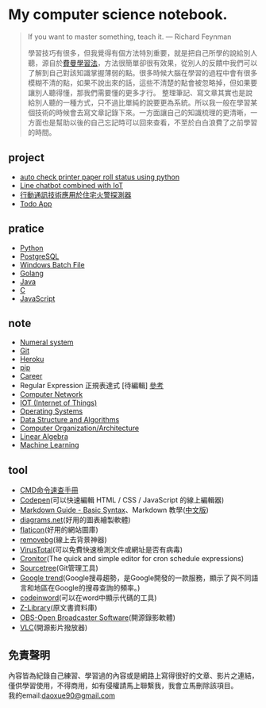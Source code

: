 # My computer science notebook.

> If you want to master something, teach it.
> —  Richard Feynman
>
> 學習技巧有很多，但我覺得有個方法特別重要，就是把自己所學的說給別人聽，源自於[費曼學習法](https://wiki.mbalib.com/zh-tw/%E8%B4%B9%E6%9B%BC%E5%AD%A6%E4%B9%A0%E6%B3%95)，方法很簡單卻很有效果，從別人的反饋中我們可以了解到自己對該知識掌握薄弱的點。很多時候大腦在學習的過程中會有很多模糊不清的點，如果不說出來的話，這些不清楚的點會被忽略掉，但如果要讓別人聽得懂，那我們需要懂的更多才行。
> 整理筆記、寫文章其實也是說給別人聽的一種方式，只不過比單純的說要更為系統。所以我一般在學習某個技術的時候會去寫文章記錄下來。一方面讓自己的知識梳理的更清晰，一方面也是幫助以後的自己忘記時可以回來查看，不至於白白浪費了之前學習的時間。
> 

## project
- [auto check printer paper roll status using python](https://github.com/daoxuewu/pyserial_printer_paperstatus)
- [Line chatbot combined with IoT](https://github.com/daoxuewu/Line-chatbot-combined-with-IoT#line-chatbot-combined-with-iot)
- [行動通訊技術應用於住宅火警探測器](https://github.com/daoxuewu/firetech_server)
- [Todo App](https://github.com/daoxuewu/todolist_app)

## pratice
- [Python](python/python.md)
- [PostgreSQL](PostgreSQL/PostgreSQL.md)
- [Windows Batch File](windows_batch_file/BAT.md)
- [Golang](Golang/Golang.md)
- [Java](Java/Java.md)
- [C](C/C.md)
- [JavaScript](JavaScript/JavaScript.md)

## note
- [Numeral system](note/num_system.md)
- [Git](note/git_cheat_sheet.md)
- [Heroku](note/heroku_CLI.md)
- [pip](python/python_pip.md)
- [Career](note/career/career.md)
- Regular Expression 正規表達式  [待編輯] [參考](https://5xruby.tw/posts/15min-regular-expression)
- [Computer Network](note/Network.md)
- [IOT (Internet of Things)](note/IOT)
- [Operating Systems](note/OS.md)
- [Data Structure and Algorithms](note/DSA.md)
- [Computer Organization/Architecture](note/computer_architecture.md)
- [Linear Algebra](note/Linear_Algebra.md)
- [Machine Learning](note/machine_learning.md)

## tool
- [CMD命令速查手冊](http://www.cas.idv.tw/Documents/Micorsoft/CMDManual/CMD%E5%91%BD%E4%BB%A4%E9%80%9F%E6%9F%A5%E6%89%8B%E5%86%8A.asp) 
- [Codepen](https://codepen.io/pen/)(可以快速編輯 HTML / CSS / JavaScript 的線上編輯器)
- [Markdown Guide - Basic Syntax](https://www.markdownguide.org/basic-syntax/)、Markdown 教學([中文版](https://gist.github.com/christech1117/6dc5221c177104990767d6490ad8c7ba))
- [diagrams.net](https://app.diagrams.net/?rel=outbound)(好用的圖表繪製軟體) 
- [flaticon](https://www.flaticon.com/)(好用的網站圖庫)
- [removebg](https://www.remove.bg/zh)(線上去背景神器)
- [VirusTotal](https://www.virustotal.com/gui/home/search)(可以免費快速檢測文件或網址是否有病毒)
- [Cronitor](https://crontab.guru/)(The quick and simple editor for cron schedule expressions)
- [Sourcetree](https://www.sourcetreeapp.com/)(Git管理工具)
- [Google trend](https://trends.google.com.tw/trends/?geo=TW)(Google搜尋趨勢，是Google開發的一款服務，顯示了與不同語言和地區在Google的搜尋查詢的頻率。)
- [codeinword](http://www.codeinword.com/)(可以在word中顯示代碼的工具)
- [Z-Library](https://zh.z-lib.org/)(原文書資料庫)
- [OBS-Open Broadcaster Software](https://obsproject.com/)(開源錄影軟體)
- [VLC](https://www.videolan.org/vlc/index.zh_TW.html)(開源影片撥放器)
## 免責聲明
內容皆為紀錄自己練習、學習過的內容或是網路上寫得很好的文章、影片之連結，僅供學習使用，不得商用，如有侵權請馬上聯繫我，我會立馬刪除該項目。  
我的email:daoxue90@gmail.com
